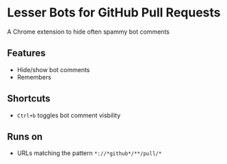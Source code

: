 # Lesser Bots for GitHub Pull Requests

A Chrome extension to hide often spammy bot comments

## Features
- Hide/show bot comments
- Remembers 

## Shortcuts
- `Ctrl+b` toggles bot comment visbility

## Runs on
- URLs matching the pattern `*://*github*/**/pull/*`